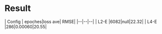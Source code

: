 # Result



| Config | epoches|loss ave| RMSE|
|--|--|--|
| L2-E |6082|null|22.32|
| L4-E |286|0.00060|20.55|